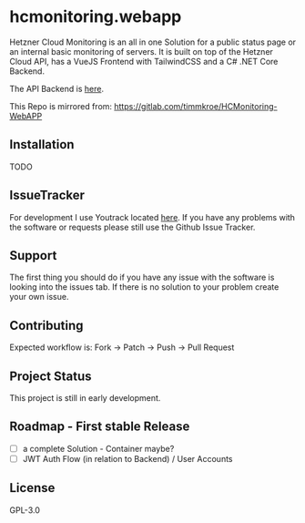 # hcmonitoring.webapp
Hetzner Cloud Monitoring is an all in one Solution for a public status page or an internal basic monitoring of servers.
It is built on top of the Hetzner Cloud API, has a VueJS Frontend with TailwindCSS and a C# .NET Core Backend.

The API Backend is [here](https://github.com/TimmKroe/HCMonitoring.WebAPI).

This Repo is mirrored from: https://gitlab.com/timmkroe/HCMonitoring-WebAPP

## Installation
TODO

## IssueTracker
For development I use Youtrack located [here](https://youtrack.timmkroe.de/youtrack/agiles/100-26/101-28). If you have any problems with the software or requests please still use the Github Issue Tracker.

## Support
The first thing you should do if you have any issue with the software is looking into the issues tab.
If there is no solution to your problem create your own issue.

## Contributing
Expected workflow is: Fork -> Patch -> Push -> Pull Request

## Project Status
This project is still in early development.

## Roadmap - First stable Release
- [ ] a complete Solution - Container maybe?
- [ ] JWT Auth Flow (in relation to Backend) / User Accounts

## License
GPL-3.0

